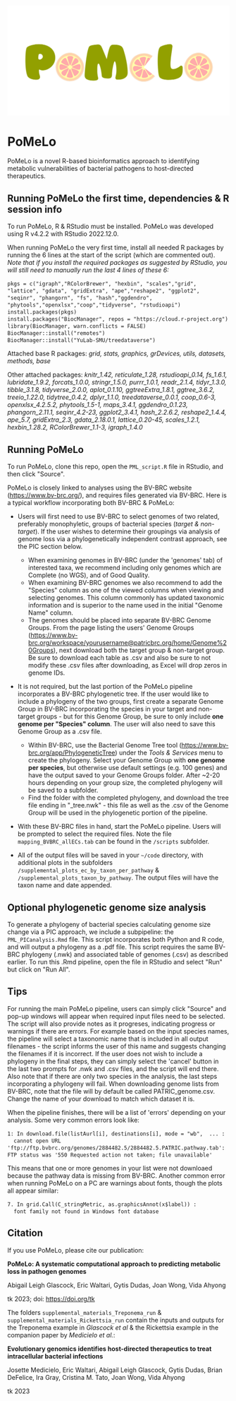 ![](pomelo_logo2.png)

# PoMeLo

PoMeLo is a novel R-based bioinformatics approach to identifying metabolic vulnerabilities of bacterial pathogens to host-directed therapeutics.

## Running PoMeLo the first time, dependencies & R session info

To run PoMeLo, R & RStudio must be installed. PoMeLo was developed using R v4.2.2 with RStudio 2022.12.0.

When running PoMeLo the very first time, install all needed R packages by running the 6 lines at the start of the script (which are commented out). _Note that if you install the required packages as suggested by RStudio, you will still need to manually run the last 4 lines of these 6:_

```
pkgs = c("igraph","RColorBrewer", "hexbin", "scales","grid", "lattice", "gdata", "gridExtra", "ape","reshape2", "ggplot2", "seqinr", "phangorn", "fs", "hash","ggdendro", "phytools","openxlsx","coop","tidyverse", "rstudioapi")
install.packages(pkgs)
install.packages("BiocManager", repos = "https://cloud.r-project.org")
library(BiocManager, warn.conflicts = FALSE)
BiocManager::install("remotes")
BiocManager::install("YuLab-SMU/treedataverse")
```

Attached base R packages:	_grid, stats, graphics, grDevices, utils, datasets, methods, base_

Other attached packages:
	_knitr_1.42, reticulate_1.28, rstudioapi_0.14, fs_1.6.1, lubridate_1.9.2, forcats_1.0.0, stringr_1.5.0, purrr_1.0.1, readr_2.1.4, tidyr_1.3.0, tibble_3.1.8, tidyverse_2.0.0, aplot_0.1.10, ggtreeExtra_1.8.1, ggtree_3.6.2, treeio_1.22.0, tidytree_0.4.2, dplyr_1.1.0, treedataverse_0.0.1, coop_0.6-3, openxlsx_4.2.5.2, phytools_1.5-1, maps_3.4.1, ggdendro_0.1.23, phangorn_2.11.1, seqinr_4.2-23, ggplot2_3.4.1, hash_2.2.6.2, reshape2_1.4.4, ape_5.7, gridExtra_2.3, gdata_2.18.0.1, lattice_0.20-45, scales_1.2.1, hexbin_1.28.2, RColorBrewer_1.1-3, igraph_1.4.0_

## Running PoMeLo

To run PoMeLo, clone this repo, open the ```PML_script.R``` file in RStudio, and then click "Source".

PoMeLo is closely linked to analyses using the BV-BRC website (https://www.bv-brc.org/), and requires files generated via BV-BRC. Here is a typical workflow incorporating both BV-BRC & PoMeLo:

* Users will first need to use BV-BRC to select genomes of two related, preferably monophyletic, groups of bacterial species (_target & non-target_). If the user wishes to determine their groupings via analysis of genome loss via a phylogenetically independent contrast approach, see the PIC section below.
    + When examining genomes in BV-BRC (under the 'genomes' tab) of interested taxa, we recommend including only genomes which are Complete (no WGS), and of Good Quality.
    + When examining BV-BRC genomes we also recommend to add the "Species" column as one of the viewed columns when viewing and selecting genomes. This column commonly has updated taxonomic information and is superior to the name used in the initial "Genome Name" column.
    + The genomes should be placed into separate BV-BRC Genome Groups. From the page listing the users' Genome Groups (https://www.bv-brc.org/workspace/yourusername@patricbrc.org/home/Genome%20Groups), next download both the target group & non-target group. Be sure to download each table as .csv and also be sure to not modify these .csv files after downloading, as Excel will drop zeros in genome IDs.

* It is not required, but the last portion of the PoMeLo pipeline incorporates a BV-BRC phylogenetic tree. If the user would like to include a phylogeny of the two groups, first create a separate Genome Group in BV-BRC incorporating the species in your target and non-target groups - but for this Genome Group, be sure to only include **one genome per "Species" column**. The user will also need to save this Genome Group as a .csv file.
    + Within BV-BRC, use the Bacterial Genome Tree tool (https://www.bv-brc.org/app/PhylogeneticTree) under the _Tools & Services_ menu to create the phylogeny. Select your Genome Group with **one genome per species**, but otherwise use default settings (e.g. 100 genes) and have the output saved to your Genome Groups folder. After ~2-20 hours depending on your group size, the completed phylogeny will be saved to a subfolder.
    + Find the folder with the completed phylogeny, and download the tree file ending in "_tree.nwk" - this file as well as the .csv of the Genome Group will be used in the phylogenetic portion of the pipeline.

* With these BV-BRC files in hand, start the PoMeLo pipeline. Users will be prompted to select the required files. Note the file ```mapping_BVBRC_allECs.tab``` can be found in the ```/scripts``` subfolder.

* All of the output files will be saved in your ```~/code``` directory, with additional plots in the subfolders ```/supplemental_plots_ec_by_taxon_per_pathway``` & ```/supplemental_plots_taxon_by_pathway```. The output files will have the taxon name and date appended.

## Optional phylogenetic genome size analysis

To generate a phylogeny of bacterial species calculating genome size change via a PIC approach, we include a subpipeline: the ```PML_PICanalysis.Rmd``` file. This script incorporates both Python and R code, and will output a phylogeny as a .pdf file.  This script requires the same BV-BRC phylogeny (.nwk) and associated table of genomes (.csv) as described earlier. To run this .Rmd pipeline, open the file in RStudio and select "Run" but click on "Run All".

## Tips

For running the main PoMeLo pipeline, users can simply click "Source" and pop-up windows will appear when required input files need to be selected. The script will also provide notes as it progreses, indicating progress or warnings if there are errors. For example based on the input species names, the pipeline will select a taxonomic name that is included in all output filenames - the script informs the user of this name and suggests changing the filenames if it is incorrect. If the user does not wish to include a phylogeny in the final steps, they can simply select the 'cancel' button in the last two prompts for .nwk and .csv files, and the script will end there. Also note that if there are only two species in the analysis, the last steps incorporating a phylogeny will fail. When downloading genome lists from BV-BRC, note that the file will by default be called PATRIC_genome.csv. Change the name of your download to match which dataset it is.

When the pipeline finishes, there will be a list of 'errors' depending on your analysis. Some very common errors look like:
```
1: In download.file(listAurl[i], destinations[i], mode = "wb",  ... :
  cannot open URL 'ftp://ftp.bvbrc.org/genomes/2884482.5/2884482.5.PATRIC.pathway.tab': FTP status was '550 Requested action not taken; file unavailable'
```
This means that one or more genomes in your list were not downloaed because the pathway data is missing from BV-BRC.
Another common error when running PoMeLo on a PC are warnings about fonts, though the plots all appear similar:
```
7. In grid.Call(C_stringMetric, as.graphicsAnnot(x$label)) :
  font family not found in Windows font database
```


## Citation
If you use PoMeLo, please cite our publication:

**PoMeLo: A systematic computational approach to predicting metabolic loss in pathogen genomes**

Abigail Leigh Glascock, Eric Waltari, Gytis Dudas, Joan Wong, Vida Ahyong

tk 2023; doi: https://doi.org/tk

The folders ```supplemental_materials_Treponema_run``` & ```supplemental_materials_Rickettsia_run``` contain the inputs and outputs for the Treponema example in _Glascock et al_ & the Rickettsia example in the companion paper by _Medicielo et al._:

**Evolutionary genomics identifies host-directed therapeutics to treat intracellular bacterial infections**

Josette Medicielo, Eric Waltari, Abigail Leigh Glascock, Gytis Dudas, Brian DeFelice, Ira Gray, Cristina M. Tato, Joan Wong, Vida Ahyong

tk 2023

